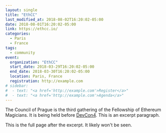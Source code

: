 ```yaml
---
layout: single
title: "EthCC"
last_modified_at: 2018-08-02T16:20:02-05:00
date: 2018-08-01T16:20:02-05:00
link: https://ethcc.io/
categories:
  - Paris
  - France
tags:
  - community
event:
  organization: "EthCC"
  start_date: 2018-03-29T16:20:02-05:00
  end_date: 2018-03-30T16:20:02-05:00
  location: Paris, France
  registration: http://example.com
# sidebar:
#  - text: "<a href='http://example.com'>Register</a>"
#  - text: "<a href='http://example.com'>Agenda</a>"
---
```


The Council of Prague is the third gathering of the Fellowship of Ethereum Magicians. It is being held before [DevCon4](https://devcon4.ethereum.org). This is an excerpt paragraph.

This is the full page after the excerpt. It likely won't be seen.